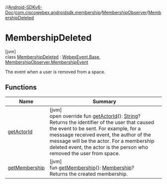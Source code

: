 //[Android-SDKv6-Doc](../../../../index.md)/[com.ciscowebex.androidsdk.membership](../../index.md)/[MembershipObserver](../index.md)/[MembershipDeleted](index.md)

# MembershipDeleted

[jvm]\
class [MembershipDeleted](index.md) : [WebexEvent.Base](../../../com.ciscowebex.androidsdk/-webex-event/-base/index.md), [MembershipObserver.MembershipEvent](../-membership-event/index.md)

The event when a user is removed from a space.

## Functions

| Name | Summary |
|---|---|
| [getActorId](../../../com.ciscowebex.androidsdk/-webex-event/-base/get-actor-id.md) | [jvm]<br>open override fun [getActorId](../../../com.ciscowebex.androidsdk/-webex-event/-base/get-actor-id.md)(): [String](https://kotlinlang.org/api/latest/jvm/stdlib/kotlin/-string/index.html)?<br>Returns the identifier of the user that caused the event to be sent. For example, for a messsage received event, the author of the message will be the actor. For a membership deleted event, the actor is the person who removed the user from space. |
| [getMembership](get-membership.md) | [jvm]<br>fun [getMembership](get-membership.md)(): [Membership](../../-membership/index.md)?<br>Returns the created membership. |
